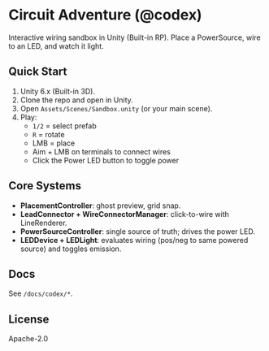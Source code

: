 # Circuit Adventure (@codex)

Interactive wiring sandbox in Unity (Built-in RP). Place a PowerSource, wire to an LED, and watch it light.

## Quick Start
1) Unity 6.x (Built-in 3D).  
2) Clone the repo and open in Unity.  
3) Open `Assets/Scenes/Sandbox.unity` (or your main scene).  
4) Play:
   - `1/2` = select prefab
   - `R` = rotate
   - LMB = place
   - Aim + LMB on terminals to connect wires
   - Click the Power LED button to toggle power

## Core Systems
- **PlacementController**: ghost preview, grid snap.
- **LeadConnector + WireConnectorManager**: click-to-wire with LineRenderer.
- **PowerSourceController**: single source of truth; drives the power LED.
- **LEDDevice + LEDLight**: evaluates wiring (pos/neg to same powered source) and toggles emission.

## Docs
See `/docs/codex/*`.

## License
Apache-2.0
